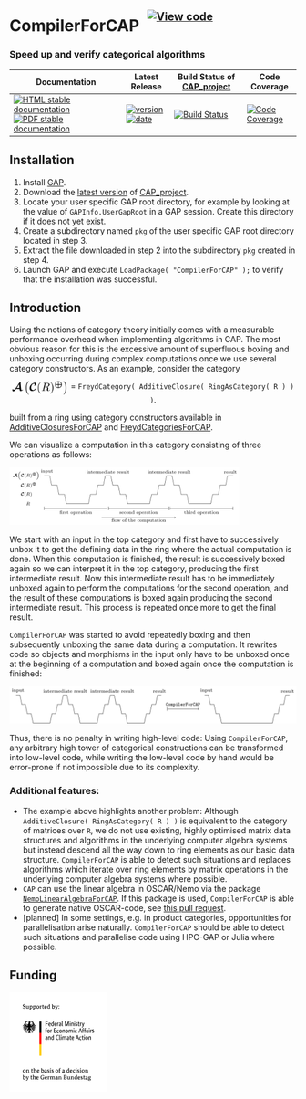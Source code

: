 <!-- BEGIN HEADER -->
# CompilerForCAP&ensp;<sup><sup>[![View code][code-img]][code-url]</sup></sup>

### Speed up and verify categorical algorithms

| Documentation | Latest Release | Build Status of [CAP_project](/../../) | Code Coverage |
| ------------- | -------------- | ------------ | ------------- |
| [![HTML stable documentation][html-img]][html-url] [![PDF stable documentation][pdf-img]][pdf-url] | [![version][version-img]][version-url] [![date][date-img]][date-url] | [![Build Status][tests-img]][tests-url] | [![Code Coverage][codecov-img]][codecov-url] |

<!-- END HEADER -->

## Installation

1. Install [GAP](https://www.gap-system.org/Download/).
2. Download the [latest version](https://github.com/homalg-project/CAP_project/archive/HEAD.zip) of [CAP_project](https://homalg-project.github.io/prj/CAP_project/).
3. Locate your user specific GAP root directory, for example by looking at the value of `GAPInfo.UserGapRoot` in a GAP session. Create this directory if it does not yet exist.
4. Create a subdirectory named `pkg` of the user specific GAP root directory located in step 3.
5. Extract the file downloaded in step 2 into the subdirectory `pkg` created in step 4.
6. Launch GAP and execute `LoadPackage( "CompilerForCAP" );` to verify that the installation was successful.

## Introduction

Using the notions of category theory initially comes with a measurable performance overhead when implementing algorithms in CAP.
The most obvious reason for this is the excessive amount of superfluous boxing and unboxing occurring during complex computations once we use several category constructors.
As an example, consider the category

<p align="center">
	<img src="img/example_category.svg" height="24" align="top"> = <code>FreydCategory( AdditiveClosure( RingAsCategory( R ) ) )</code>.
</p>

built from a ring using category constructors available in [AdditiveClosuresForCAP](/AdditiveClosuresForCAP) and [FreydCategoriesForCAP](/FreydCategoriesForCAP).

We can visualize a computation in this category consisting of three operations as follows:

<img src="img/example_computation.svg" width="80%">

We start with an input in the top category and first have to successively unbox it to get the defining data in the ring where the actual computation is done.
When this computation is finished, the result is successively boxed again so we can interpret it in the top category, producing the first intermediate result.
Now this intermediate result has to be immediately unboxed again to perform the computations for the second operation, and the result of these computations is boxed again producing the second intermediate result.
This process is repeated once more to get the final result.

`CompilerForCAP` was started to avoid repeatedly boxing and then subsequently unboxing the same data during a computation.
It rewrites code so objects and morphisms in the input only have to be unboxed once at the beginning of a computation and boxed again once the computation is finished:

<img src="img/compilation_process.svg" width="100%">

Thus, there is no penalty in writing high-level code: Using `CompilerForCAP`, any arbitrary high tower of categorical constructions can be transformed into low-level code, while writing the low-level code by hand would be error-prone if not impossible due to its complexity.

### Additional features:

* The example above highlights another problem: Although `AdditiveClosure( RingAsCategory( R ) )` is equivalent to the category of matrices over `R`, we do not use existing, highly optimised matrix data structures and algorithms in the underlying computer algebra systems but instead descend all the way down to ring elements as our basic data structure. `CompilerForCAP` is able to detect such situations and replaces algorithms which iterate over ring elements by matrix operations in the underlying computer algebra systems where possible.
* `CAP` can use the linear algebra in OSCAR/Nemo via the package [`NemoLinearAlgebraForCAP`](https://github.com/sebastianpos/NemoLinearAlgebraForCAP/). If this package is used, `CompilerForCAP` is able to generate native OSCAR-code, see [this pull request](https://github.com/sebastianpos/NemoLinearAlgebraForCAP/pull/1).
* [planned] In some settings, e.g. in product categories, opportunities for parallelisation arise naturally. `CompilerForCAP` should be able to detect such situations and parallelise code using HPC-GAP or Julia where possible.

## Funding

<img src="img/BMWK_Fz_2017_WebSVG_en.svg" width="170px">

<!-- BEGIN FOOTER -->
[html-img]: https://img.shields.io/badge/🔗%20HTML-stable-blue.svg
[html-url]: https://homalg-project.github.io/CAP_project/CompilerForCAP/doc/chap0_mj.html

[pdf-img]: https://img.shields.io/badge/🔗%20PDF-stable-blue.svg
[pdf-url]: https://homalg-project.github.io/CAP_project/CompilerForCAP/download_pdf.html

[version-img]: https://img.shields.io/endpoint?url=https://homalg-project.github.io/CAP_project/CompilerForCAP/badge_version.json&label=🔗%20version&color=yellow
[version-url]: https://homalg-project.github.io/CAP_project/CompilerForCAP/view_release.html

[date-img]: https://img.shields.io/endpoint?url=https://homalg-project.github.io/CAP_project/CompilerForCAP/badge_date.json&label=🔗%20released%20on&color=yellow
[date-url]: https://homalg-project.github.io/CAP_project/CompilerForCAP/view_release.html

[tests-img]: https://github.com/homalg-project/CAP_project/actions/workflows/Tests.yml/badge.svg?branch=master
[tests-url]: https://github.com/homalg-project/CAP_project/actions/workflows/Tests.yml?query=branch%3Amaster

[codecov-img]: https://codecov.io/gh/homalg-project/CAP_project/branch/master/graph/badge.svg?flag=CompilerForCAP
[codecov-url]: https://app.codecov.io/gh/homalg-project/CAP_project/tree/master/CompilerForCAP

[code-img]: https://img.shields.io/badge/-View%20code-blue?logo=github
[code-url]: https://github.com/homalg-project/CAP_project/tree/master/CompilerForCAP#top
<!-- END FOOTER -->

